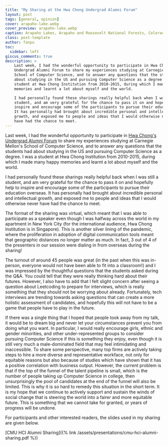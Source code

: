 ```yaml
---
title: "My Sharing at the Hwa Chong Undergrad Alumni Forum"
layout: post
tags: [general, opinion]
cover: arapaho-lake.webp
cover_preview: arapaho-lake.webp
caption: Arapaho Lakes, Arapaho and Roosevelt National Forests, Colorado, USA
class: post-template
author: fanpu
toc:
  sidebar: left
giscus_comments: true
description: >
    Last week, I had the wonderful opportunity to participate in Hwa Chong's
    Undergrad Alumni Forum to share my experiences studying at Carnegie Mellon's
    School of Computer Science, and to answer any questions that the students had
    about studying in the US and pursuing Computer Science as a degree. I was a
    student at Hwa Chong Institution from 2010-2015, during which I made many happy
    memories and learnt a lot about myself and the world.

    I had personally found these sharings really helpful back when I was still a
    student, and am very grateful for the chance to pass it on and hopefully help to
    inspire and encourage some of the participants to pursue their education overseas.
    It has personally had brought about incredible personal and intellectual
    growth, and exposed me to people and ideas that I would otherwise never
    have had the chance to meet.
---
```


Last week, I had the wonderful opportunity to participate in [Hwa Chong's
Undergrad Alumni Forum](https://ecg.hci.edu.sg/undergrad-alumni-forum-2022) to
share my experiences studying at Carnegie Mellon's School of Computer Science,
and to answer any questions that the students had about studying in the US and
pursuing Computer Science as a degree. I was a student at Hwa Chong Institution
from 2010-2015, during which I made many happy memories and learnt a lot about
myself and the world.

I had personally found these sharings really helpful back when I was still a
student, and am very grateful for the chance to pass it on and hopefully help to
inspire and encourage some of the participants to pursue their education overseas.
It has personally had brought about incredible personal and intellectual
growth, and exposed me to people and ideas that I would otherwise never
have had the chance to meet.

The format of the sharing was virtual, which meant that I was able to
participate as a speaker even though I was halfway across the world in my
apartment in New York City (for the international audience, Hwa Chong
Institution is in Singapore). This is another silver lining of the pandemic,
where the proliferation in adoption of digital communication tools meant that
geographic distances no longer matter as much. In fact, 3 out of 4 of the
presenters in our session were dialing in from overseas during the sharing!

The turnout of around 45 people was great (in the past when this was in-person,
everyone would not have been able to fit into a classroom!) and I was impressed by
the thoughtful questions that the students asked during the Q&A. You could
tell that they were really thinking hard about their futures.  However, I also
have to add that I felt slight concern after seeing a question about Leetcoding
to prepare for interviews, which is really something that they should not be
worrying about already.  Fortunately, tech interviews are trending towards
asking questions that can create a more holistic assessment of candidates, and
hopefully this will not have to be a game that people have to play in
the future. 

If there was a single thing that I hoped that people took away from my talk, it
would be to dream big and never let your circumstances prevent you from doing
what you want. In particular, I would really encourage girls, ethnic and gender
minorities, and other under-represented groups to consider pursuing Computer
Science if this is something they enjoy, even though it is still very much a
male-dominated field that may feel intimidating and inaccessible. To
share some perspective, many top firms are actively taking steps to hire a more
diverse and representative workface, not only for equitable reasons but also
because of studies which have shown that it has a positive correlation with 
business output. However, the current problem is that if the top of the funnel
of the talent pipeline is small, which is the number of people taking up
Computer Science in college, then unsurprisingly the pool of candidates at the
end of the funnel will also be limited. This is why it is so hard to remedy this
situation in the short term.  It is my hope that we continue to actively support
and sustain the winds of social change that is steering the world into a fairer
and more equitable future. This is something that we cannot take for granted,
or years of progress will be undone.

For participants and other interested readers, the slides used in my sharing are
given below. 

[CMU HCI Alumni Sharing]({% link /assets/presentations/cmu-hci-alumni-sharing.pdf %})